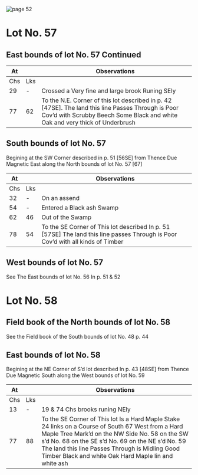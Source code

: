 ![page 52](image/fieldbook/ovid-page-52.jpg)

# Lot No. 57

## East bounds of lot No. 57 Continued

| At |    | Observations |
| -- | -- | ------------ |
| Chs | Lks | |
29 | - | Crossed a Very fine and large brook Runing SEly
77 | 62 | To the N.E. Corner of this lot described in p. 42 [47SE]. The land this line Passes Through is Poor Cov’d with Scrubby Beech Some Black and white Oak and very thick of Underbrush

## South bounds of lot No. 57

Begining at the SW Corner described in p. 51 [56SE] from Thence Due Magnetic East along the North bounds of lot No. 57 [67]

| At |    | Observations |
| -- | -- | ------------ |
| Chs | Lks | |
32 | - | On an assend
54 | - | Entered a Black ash Swamp
62 | 46 | Out of the Swamp
78 | 54 | To the SE Corner of This lot described In p. 51 [57SE] The land this line passes Through is Poor Cov’d with all kinds of Timber

## West bounds of lot No. 57
See The East bounds of lot No. 56 In p. 51 & 52

# Lot No. 58

## Field book of the North bounds of lot No. 58

See the Field book of the South bounds of lot No. 48 p. 44

## East bounds of lot No. 58

Begining at the NE Corner of S’d lot described In p. 43 [48SE] from Thence Due Magnetic South along the West bounds of lot No. 59

| At |    | Observations |
| -- | -- | ------------ |
| Chs | Lks | |
13 | - | 19 & 74 Chs brooks runing NEly
77 | 88 | To the SE Corner of This lot Is a Hard Maple Stake 24 links on a Course of South 67 West from a Hard Maple Tree Mark’d on the NW Side No. 58 on the SW s’d No. 68 on the SE s’d No. 69 on the NE s’d No. 59 The land this line Passes Through is Midling Good Timber Black and white Oak Hard Maple lin and white ash
